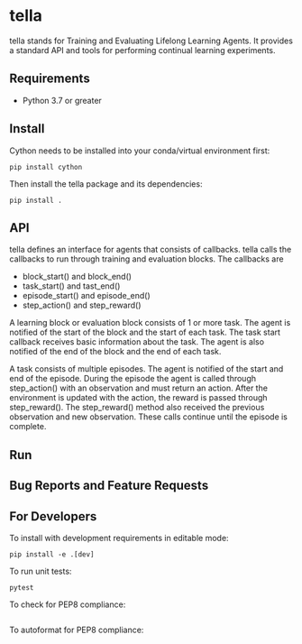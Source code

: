 tella
===========
tella stands for Training and Evaluating Lifelong Learning Agents.
It provides a standard API and tools for performing continual learning experiments.

Requirements
----------------
* Python 3.7 or greater

Install
-------------
Cython needs to be installed into your conda/virtual environment first:
```
pip install cython
```
Then install the tella package and its dependencies:
```
pip install .
```

API
-------------
tella defines an interface for agents that consists of callbacks.
tella calls the callbacks to run through training and evaluation blocks.
The callbacks are
 * block_start() and block_end()
 * task_start() and tast_end()
 * episode_start() and episode_end()
 * step_action() and step_reward()

A learning block or evaluation block consists of 1 or more task.
The agent is notified of the start of the block and the start of each task.
The task start callback receives basic information about the task.
The agent is also notified of the end of the block and the end of each task.

A task consists of multiple episodes.
The agent is notified of the start and end of the episode.
During the episode the agent is called through step_action() with an observation and must return an action.
After the environment is updated with the action, the reward is passed through step_reward().
The step_reward() method also received the previous observation and new observation.
These calls continue until the episode is complete.


Run
-------------

Bug Reports and Feature Requests
---------------------------------

For Developers
----------------
To install with development requirements in editable mode:
```
pip install -e .[dev]
```

To run unit tests:
```
pytest
```

To check for PEP8 compliance:
```
```

To autoformat for PEP8 compliance:
```
```

